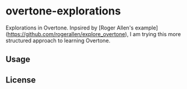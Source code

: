 # overtone-explorations

Explorations in Overtone. Inpsired by [Roger Allen's example] (https://github.com/rogerallen/explore_overtone), I am trying this more structured approach to learning Overtone.

## Usage


## License
